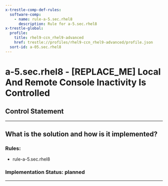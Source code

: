 ```yaml
---
x-trestle-comp-def-rules:
  software-comp:
    - name: rule-a-5.sec.rhel8
      description: Rule for a-5.sec.rhel8
x-trestle-global:
  profile:
    title: rhel9-ccn_rhel9-advanced
    href: trestle://profiles/rhel9-ccn_rhel9-advanced/profile.json
  sort-id: a-05.sec.rhel8
---
```


# a-5.sec.rhel8 - \[REPLACE_ME\] Local And Remote Console Inactivity Is Controlled

## Control Statement

______________________________________________________________________

## What is the solution and how is it implemented?

<!-- For implementation status enter one of: implemented, partial, planned, alternative, not-applicable -->

<!-- Note that the list of rules under ### Rules: is read-only and changes will not be captured after assembly to JSON -->

<!-- Add control implementation description here for control: a-5.sec.rhel8 -->

### Rules:

  - rule-a-5.sec.rhel8

### Implementation Status: planned

______________________________________________________________________
